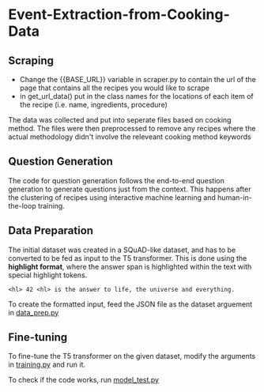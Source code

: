 # Event-Extraction-from-Cooking-Data

## Scraping
- Change the {{BASE_URL}} variable in scraper.py to contain the url of the page that contains all the recipes you would like to scrape
- in get_url_data() put in the class names for the locations of each item of the recipe (i.e. name, ingredients, procedure)

The data was collected and put into seperate files based on cooking method. The files were then preprocessed to remove any recipes where the actual methodology didn't involve the releveant cooking method keywords

## Question Generation

The code for question generation follows the end-to-end question generation to generate questions just from the context.
This happens after the clustering of recipes using interactive machine learning and human-in-the-loop training.

## Data Preparation
The initial dataset was created in a SQuAD-like dataset, and has to be converted to be fed as input to the T5 transformer.
This is done using the **highlight format**, where the answer span is highlighted within the text with special highlight tokens.

`<hl> 42 <hl> is the answer to life, the universe and everything.`

To create the formatted input, feed the JSON file as the dataset arguement in [data_prep.py](https://github.com/astha-rastogi-1/Event-Extraction-from-Cooking-Data/blob/main/question_generation/data_prep.py)

## Fine-tuning
To fine-tune the T5 transformer on the given dataset, modify the arguments in [training.py](https://github.com/astha-rastogi-1/Event-Extraction-from-Cooking-Data/blob/main/question_generation/training.py) and run it.

To check if the code works, run [model_test.py](https://github.com/astha-rastogi-1/Event-Extraction-from-Cooking-Data/blob/main/question_generation/model_test.py)

